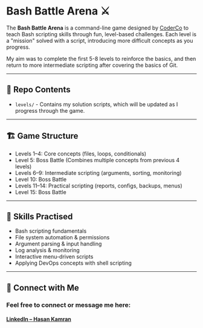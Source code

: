 # Bash Battle Arena ⚔️  

The **Bash Battle Arena** is a command-line game designed by [CoderCo](https://coderco.io/) to teach Bash scripting skills through fun, level-based challenges. Each level is a "mission" solved with a script, introducing more difficult concepts as you progress.

My aim was to complete the first 5-8 levels to reinforce the basics, and then return to more intermediate scripting after covering the basics of Git.

---

## 📂 Repo Contents
- `levels/` - Contains my solution scripts, which will be updated as I progress through the game.

---

## 🏗️ Game Structure
- Levels 1–4: Core concepts (files, loops, conditionals)  
- Level 5: Boss Battle (Combines multiple concepts from previous 4 levels)
- Levels 6–9: Intermediate scripting (arguments, sorting, monitoring)  
- Level 10: Boss Battle  
- Levels 11–14: Practical scripting (reports, configs, backups, menus)  
- Level 15: Boss Battle  

---

## 🚀 Skills Practised  
- Bash scripting fundamentals  
- File system automation & permissions  
- Argument parsing & input handling  
- Log analysis & monitoring  
- Interactive menu-driven scripts  
- Applying DevOps concepts with shell scripting  

---

## 🔗 Connect with Me

### Feel free to connect or message me here:  
#### [LinkedIn – Hasan Kamran](https://www.linkedin.com/in/hasankamrandev)
